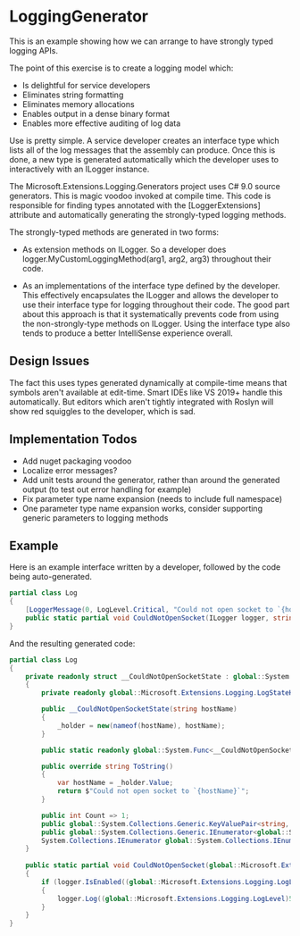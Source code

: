 ﻿# LoggingGenerator

This is an example showing how we can arrange to have strongly typed logging APIs.

The point of this exercise is to create a logging model which:

* Is delightful for service developers
* Eliminates string formatting
* Eliminates memory allocations
* Enables output in a dense binary format
* Enables more effective auditing of log data

Use is pretty simple. A service developer creates an interface type which lists all of the log messages that the assembly can produce.
Once this is done, a new type is generated automatically which the developer uses to interactively with an ILogger instance. 

The Microsoft.Extensions.Logging.Generators project uses C# 9.0 source generators. This is magic voodoo invoked at compile time. This code is
responsible for finding types annotated with the [LoggerExtensions] attribute and automatically generating the strongly-typed
logging methods.

The strongly-typed methods are generated in two forms:

* As extension methods on ILogger. So a developer does logger.MyCustomLoggingMethod(arg1, arg2, arg3) throughout their code.

* As an implementations of the interface type defined by the developer. This effectively encapsulates the ILogger and allows
the developer to use their interface type for logging throughout their code. The good part about this approach is that it 
systematically prevents code from using the non-strongly-type methods on ILogger. Using the interface type also tends to
produce a better IntelliSense experience overall.

## Design Issues

The fact this uses types generated dynamically at compile-time means
that symbols aren't available at edit-time. Smart IDEs like VS 2019+
handle this automatically. But editors which aren't tightly integrated
with Roslyn will show red squiggles to the developer, which is sad.

## Implementation Todos

* Add nuget packaging voodoo
* Localize error messages?
* Add unit tests around the generator, rather than around the generated output (to test out error handling for example)
* Fix parameter type name expansion (needs to include full namespace)
*   One parameter type name expansion works, consider supporting generic parameters to logging methods

## Example

Here is an example interface written by a developer, followed by the code being auto-generated.

```csharp
partial class Log
{
    [LoggerMessage(0, LogLevel.Critical, "Could not open socket to `{hostName}`")]
    public static partial void CouldNotOpenSocket(ILogger logger, string hostName);
}
```

And the resulting generated code:


```csharp
partial class Log
{
    private readonly struct __CouldNotOpenSocketState : global::System.Collections.Generic.IReadOnlyList<global::System.Collections.Generic.KeyValuePair<string, object?>>
    {
        private readonly global::Microsoft.Extensions.Logging.LogStateHolder<string> _holder;

        public __CouldNotOpenSocketState(string hostName)
        {
            _holder = new(nameof(hostName), hostName);
        }

        public static readonly global::System.Func<__CouldNotOpenSocketState, global::System.Exception?, string> Format = (s, _) => s.ToString();

        public override string ToString()
        {
            var hostName = _holder.Value;
            return $"Could not open socket to `{hostName}`";
        }

        public int Count => 1;
        public global::System.Collections.Generic.KeyValuePair<string, object?> this[int index] => _holder[index];
        public global::System.Collections.Generic.IEnumerator<global::System.Collections.Generic.KeyValuePair<string, object?>> GetEnumerator() => (global::System.Collections.Generic.IEnumerator<global::System.Collections.Generic.KeyValuePair<string, object?>>)_holder.GetEnumerator();
        System.Collections.IEnumerator global::System.Collections.IEnumerable.GetEnumerator() => GetEnumerator();
    }
            
    public static partial void CouldNotOpenSocket(global::Microsoft.Extensions.Logging.ILogger logger, string hostName)
    {
        if (logger.IsEnabled((global::Microsoft.Extensions.Logging.LogLevel)5))
        {
            logger.Log((global::Microsoft.Extensions.Logging.LogLevel)5, new global::Microsoft.Extensions.Logging.EventId(0, nameof(CouldNotOpenSocket)), new __CouldNotOpenSocketState(hostName), null, __CouldNotOpenSocketState.Format);
        }
    }
}
```
